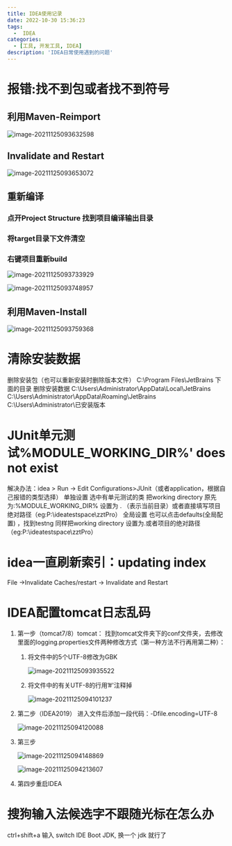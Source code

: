 ```yaml
---
title: IDEA使用记录
date: 2022-10-30 15:36:23
tags: 
  -  IDEA
categories: 
  - [工具, 开发工具, IDEA]
description: 'IDEA日常使用遇到的问题'
---
```


#  报错:找不到包或者找不到符号

##  利用Maven-Reimport

![image-20211125093632598](D:\0_Notes\Hexo\hmxyl\source\_images\image-20211125093632598-1667118386299-59.png) 

## Invalidate and Restart

 ![image-20211125093653072](D:\0_Notes\Hexo\hmxyl\source\_images\image-20211125093653072-1667118386300-60.png)



## 重新编译

### 点开Project Structure 找到项目编译输出目录

### 将target目录下文件清空

### 右键项目重新build

 ![image-20211125093733929](D:\0_Notes\Hexo\hmxyl\source\_images\image-20211125093733929-1667118386300-61.png)

![image-20211125093748957](D:\0_Notes\Hexo\hmxyl\source\_images\image-20211125093748957-1667118386300-62.png) 

## 利用Maven-Install

![image-20211125093759368](D:\0_Notes\Hexo\hmxyl\source\_images\image-20211125093759368-1667118386300-63.png)   

# 清除安装数据

删除安装包（也可以重新安装时删除版本文件）
C:\Program Files\JetBrains  下面的目录
删除安装数据
C:\Users\Administrator\AppData\Local\JetBrains
C:\Users\Administrator\AppData\Roaming\JetBrains
C:\Users\Administrator\已安装版本

# JUnit单元测试%MODULE_WORKING_DIR%' does not exist

解决办法：idea > Run -> Edit Configurations>JUnit（或者application，根据自己报错的类型选择）
单独设置
选中有单元测试的类 把working directory 原先为:%MODULE_WORKING_DIR% 设置为 . （表示当前目录）或者直接填写项目绝对路径（eg:P:\ideatestspace\zztPro）
全局设置
也可以点击defaults(全局配置) ，找到testng 同样把working directory 设置为.或者项目的绝对路径（eg:P:\ideatestspace\zztPro）

# idea一直刷新索引：updating index

File ->Invalidate Caches/restart -> Invalidate and Restart

# IDEA配置tomcat日志乱码

1. 第一步（tomcat7/8）tomcat：
   找到tomcat文件夹下的conf文件夹，去修改里面的logging.properties文件两种修改方式（第一种方法不行再用第二种）：

   1. 将文件中的5个UTF-8修改为GBK

      ![image-20211125093935522](D:\0_Notes\Hexo\hmxyl\source\_images\image-20211125093935522-1667118386300-64.png) 

   2. 将文件中的有关UTF-8的行用’#'注释掉

      ![image-20211125094101237](D:\0_Notes\Hexo\hmxyl\source\_images\image-20211125094101237-1667118386301-65.png) 

2. 第二步（IDEA2019）
   进入文件后添加一段代码：-Dfile.encoding=UTF-8

   ![image-20211125094120088](D:\0_Notes\Hexo\hmxyl\source\_images\image-20211125094120088-1667118386301-66.png) 

3. 第三步

   ![image-20211125094148869](D:\0_Notes\Hexo\hmxyl\source\_images\image-20211125094148869-1667118386301-67.png) 

   

   ![image-20211125094213607](D:\0_Notes\Hexo\hmxyl\source\_images\image-20211125094213607-1667118386301-68.png) 

   

4. 第四步重启IDEA









# 搜狗输入法候选字不跟随光标在怎么办

ctrl+shift+a 输入 switch IDE Boot JDK, 换一个 jdk 就行了
